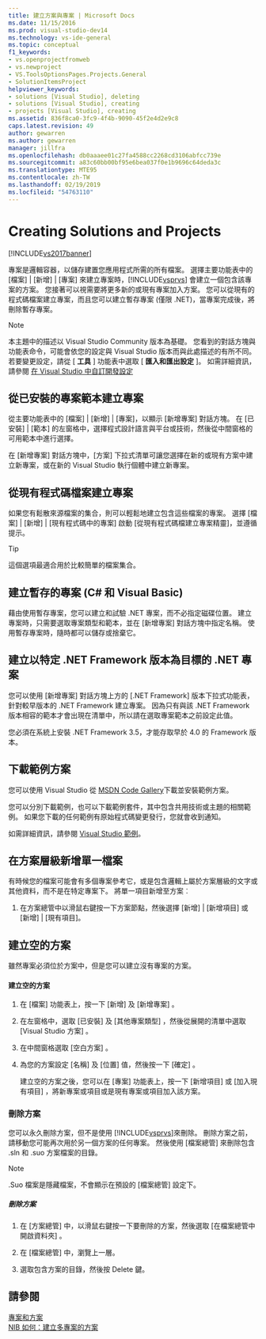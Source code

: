 ```yaml
---
title: 建立方案與專案 | Microsoft Docs
ms.date: 11/15/2016
ms.prod: visual-studio-dev14
ms.technology: vs-ide-general
ms.topic: conceptual
f1_keywords:
- vs.openprojectfromweb
- vs.newproject
- VS.ToolsOptionsPages.Projects.General
- SolutionItemsProject
helpviewer_keywords:
- solutions [Visual Studio], deleting
- solutions [Visual Studio], creating
- projects [Visual Studio], creating
ms.assetid: 836f8ca0-3fc9-4f4b-9090-45f2e4d2e9c8
caps.latest.revision: 49
author: gewarren
ms.author: gewarren
manager: jillfra
ms.openlocfilehash: db0aaaee01c27fa4588cc2268cd3106abfcc739e
ms.sourcegitcommit: a83c60bb00bf95e6bea037f0e1b9696c64deda3c
ms.translationtype: MTE95
ms.contentlocale: zh-TW
ms.lasthandoff: 02/19/2019
ms.locfileid: "54763110"
---
```

# <a name="creating-solutions-and-projects"></a>Creating Solutions and Projects
[!INCLUDE[vs2017banner](../includes/vs2017banner.md)]

專案是邏輯容器，以儲存建置您應用程式所需的所有檔案。 選擇主要功能表中的 [檔案] &#124; [新增] &#124; [專案] 來建立專案時，[!INCLUDE[vsprvs](../includes/vsprvs-md.md)] 會建立一個包含該專案的方案。 您接著可以視需要將更多新的或現有專案加入方案。 您可以從現有的程式碼檔案建立專案，而且您可以建立暫存專案 (僅限 .NET)，當專案完成後，將刪除暫存專案。  
  
> [!NOTE]
>  本主題中的描述以 Visual Studio Community 版本為基礎。 您看到的對話方塊與功能表命令，可能會依您的設定與 Visual Studio 版本而與此處描述的有所不同。 若要變更設定，請從 [ **工具** ] 功能表中選取 [ **匯入和匯出設定** ]。 如需詳細資訊，請參閱 [在 Visual Studio 中自訂開發設定](http://msdn.microsoft.com/22c4debb-4e31-47a8-8f19-16f328d7dcd3)  
  
## <a name="create-a-project-from-an-installed-project-template"></a>從已安裝的專案範本建立專案  
 從主要功能表中的 [檔案] &#124; [新增] &#124; [專案]，以顯示 [新增專案] 對話方塊。 在 [已安裝] &#124; [範本] 的左窗格中，選擇程式設計語言與平台或技術，然後從中間窗格的可用範本中進行選擇。  
  
 在 [新增專案]  對話方塊中，[方案]  下拉式清單可讓您選擇在新的或現有方案中建立新專案，或在新的 Visual Studio 執行個體中建立新專案。  
  
## <a name="create-a-project-from-existing-code-files"></a>從現有程式碼檔案建立專案  
 如果您有鬆散來源檔案的集合，則可以輕鬆地建立包含這些檔案的專案。 選擇 [檔案] &#124; [新增] &#124; [現有程式碼中的專案] 啟動 [從現有程式碼檔建立專案精靈]，並遵循提示。  
  
> [!TIP]
>  這個選項最適合用於比較簡單的檔案集合。  
  
## <a name="create-a-temporary-project-c-and-visual-basic"></a>建立暫存的專案 (C# 和 Visual Basic)  
 藉由使用暫存專案，您可以建立和試驗 .NET 專案，而不必指定磁碟位置。 建立專案時，只需要選取專案類型和範本，並在 [新增專案]  對話方塊中指定名稱。 使用暫存專案時，隨時都可以儲存或捨棄它。  
  
## <a name="create-a-net-project-that-targets-a-specific-version-of-the-net-framework"></a>建立以特定 .NET Framework 版本為目標的 .NET 專案  
 您可以使用 [新增專案]  對話方塊上方的 [.NET Framework]  版本下拉式功能表，針對較早版本的 .NET Framework 建立專案。 因為只有與該 .NET Framework 版本相容的範本才會出現在清單中，所以請在選取專案範本之前設定此值。  
  
 您必須在系統上安裝 .NET Framework 3.5，才能存取早於 4.0 的 Framework 版本。  
  
## <a name="downloading-sample-solutions"></a>下載範例方案  
 您可以使用 Visual Studio 從 [MSDN Code Gallery](http://go.microsoft.com/fwlink/?LinkId=254185)下載並安裝範例方案。  
  
 您可以分別下載範例，也可以下載範例套件，其中包含共用技術或主題的相關範例。 如果您下載的任何範例有原始程式碼變更發行，您就會收到通知。  
  
 如需詳細資訊，請參閱 [Visual Studio 範例](../ide/visual-studio-samples.md)。  
  
## <a name="adding-single-files-at-the-solution-level"></a>在方案層級新增單一檔案  
 有時候您的檔案可能會有多個專案參考它，或是包含邏輯上屬於方案層級的文字或其他資料，而不是在特定專案下。  將單一項目新增至方案︰  
  
1.  在方案總管中以滑鼠右鍵按一下方案節點，然後選擇 [新增] &#124; [新增項目] 或 [新增] &#124; [現有項目]。  
  
## <a name="creating-empty-solutions"></a>建立空的方案  
 雖然專案必須位於方案中，但是您可以建立沒有專案的方案。  
  
#### <a name="to-create-an-empty-solution"></a>建立空的方案  
  
1. 在 [檔案]  功能表上，按一下 [新增]  及 [新增專案] 。  
  
2. 在左窗格中，選取 [已安裝] 及 [其他專案類型] ，然後從展開的清單中選取 [Visual Studio 方案]  。  
  
3. 在中間窗格選取 [空白方案] 。  
  
4. 為您的方案設定 [名稱]  及 [位置]  值，然後按一下 [確定] 。  
  
   建立空的方案之後，您可以在 [專案]  功能表上，按一下 [新增項目]  或 [加入現有項目]  ，將新專案或項目或是現有專案或項目加入該方案。  
  
### <a name="deleting-solutions"></a>刪除方案  
 您可以永久刪除方案，但不是使用 [!INCLUDE[vsprvs](../includes/vsprvs-md.md)]來刪除。 刪除方案之前，請移動您可能再次用於另一個方案的任何專案。 然後使用 [檔案總管] 來刪除包含 .sln 和 .suo 方案檔案的目錄。  
  
> [!NOTE]
>  .Suo 檔案是隱藏檔案，不會顯示在預設的 [檔案總管] 設定下。  
  
##### <a name="to-delete-a-solution"></a>刪除方案  
  
1.  在 [方案總管] 中，以滑鼠右鍵按一下要刪除的方案，然後選取 [在檔案總管中開啟資料夾] 。  
  
2.  在 [檔案總管] 中，瀏覽上一層。  
  
3.  選取包含方案的目錄，然後按 Delete 鍵。  
  
## <a name="see-also"></a>請參閱  
 [專案和方案](../ide/solutions-and-projects-in-visual-studio.md)   
 [NIB 如何：建立多專案的方案](http://msdn.microsoft.com/02ecd6dd-0114-46fe-b335-ba9c5e3020d6)
